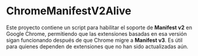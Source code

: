 # ChromeManifestV2Alive
Este proyecto contiene un script para habilitar el soporte de **Manifest v2** en Google Chrome, permitiendo que las extensiones basadas en esa versión sigan funcionando después de que Chrome migre a **Manifest v3**. Es útil para quienes dependen de extensiones que no han sido actualizadas aún.
